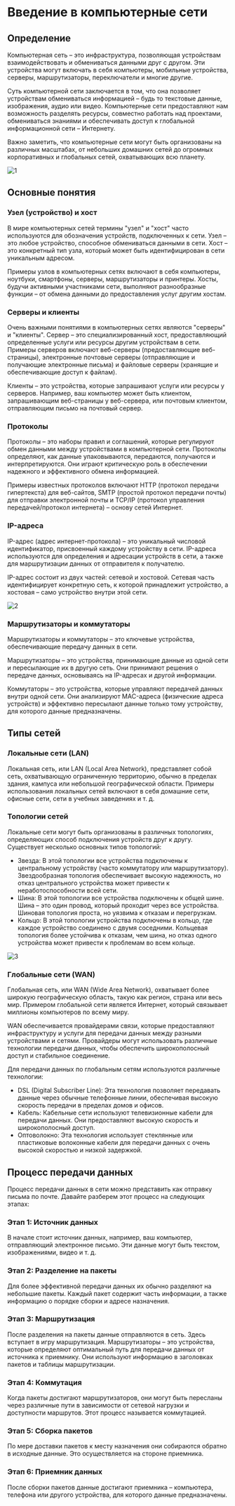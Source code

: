 # Введение в компьютерные сети

## Определение

Компьютерная сеть – это инфраструктура, позволяющая устройствам взаимодействовать и обмениваться данными друг с другом. Эти устройства могут включать в себя компьютеры, мобильные устройства, серверы, маршрутизаторы, переключатели и многие другие.

Суть компьютерной сети заключается в том, что она позволяет устройствам обмениваться информацией – будь то текстовые данные, изображения, аудио или видео. Компьютерные сети предоставляют нам возможность разделять ресурсы, совместно работать над проектами, обмениваться знаниями и обеспечивать доступ к глобальной информационной сети – Интернету.

Важно заметить, что компьютерные сети могут быть организованы на различных масштабах, от небольших домашних сетей до огромных корпоративных и глобальных сетей, охватывающих всю планету.

![1](1.jpg)

## Основные понятия

### Узел (устройство) и хост

В мире компьютерных сетей термины "узел" и "хост" часто используются для обозначения устройств, подключенных к сети. Узел – это любое устройство, способное обмениваться данными в сети. Хост – это конкретный тип узла, который может быть идентифицирован в сети уникальным адресом.

Примеры узлов в компьютерных сетях включают в себя компьютеры, ноутбуки, смартфоны, серверы, маршрутизаторы и принтеры. Хосты, будучи активными участниками сети, выполняют разнообразные функции – от обмена данными до предоставления услуг другим хостам.

### Серверы и клиенты

Очень важными понятиями в компьютерных сетях являются "серверы" и "клиенты". Сервер – это специализированный хост, предоставляющий определенные услуги или ресурсы другим устройствам в сети. Примеры серверов включают веб-серверы (предоставляющие веб-страницы), электронные почтовые серверы (отправляющие и получающие электронные письма) и файловые серверы (хранящие и обеспечивающие доступ к файлам).

Клиенты – это устройства, которые запрашивают услуги или ресурсы у серверов. Например, ваш компьютер может быть клиентом, запрашивающим веб-страницы у веб-сервера, или почтовым клиентом, отправляющим письмо на почтовый сервер.

### Протоколы

Протоколы – это наборы правил и соглашений, которые регулируют обмен данными между устройствами в компьютерной сети. Протоколы определяют, как данные упаковываются, передаются, получаются и интерпретируются. Они играют критическую роль в обеспечении надежного и эффективного обмена информацией.

Примеры известных протоколов включают HTTP (протокол передачи гипертекста) для веб-сайтов, SMTP (простой протокол передачи почты) для отправки электронной почты и TCP/IP (протокол управления передачей/протокол интернета) – основу сетей Интернет.

### IP-адреса

IP-адрес (адрес интернет-протокола) – это уникальный числовой идентификатор, присвоенный каждому устройству в сети. IP-адреса используются для определения и адресации устройств в сети, а также для маршрутизации данных от отправителя к получателю.

IP-адрес состоит из двух частей: сетевой и хостовой. Сетевая часть идентифицирует конкретную сеть, к которой принадлежит устройство, а хостовая – само устройство внутри этой сети.

![2](2.png)

### Маршрутизаторы и коммутаторы

Маршрутизаторы и коммутаторы – это ключевые устройства, обеспечивающие передачу данных в сети.

Маршрутизаторы – это устройства, принимающие данные из одной сети и пересылающие их в другую сеть. Они принимают решения о передаче данных, основываясь на IP-адресах и другой информации.

Коммутаторы – это устройства, которые управляют передачей данных внутри одной сети. Они анализируют MAC-адреса (физические адреса устройств) и эффективно пересылают данные только тому устройству, для которого данные предназначены.

## Типы сетей

### Локальные сети (LAN)

Локальная сеть, или LAN (Local Area Network), представляет собой сеть, охватывающую ограниченную территорию, обычно в пределах здания, кампуса или небольшой географической области. Примеры использования локальных сетей включают в себя домашние сети, офисные сети, сети в учебных заведениях и т. д.

### Топологии сетей

Локальные сети могут быть организованы в различных топологиях, определяющих способ подключения устройств друг к другу. Существует несколько основных типов топологий:

- Звезда: В этой топологии все устройства подключены к центральному устройству (часто коммутатору или маршрутизатору). Звездообразная топология обеспечивает высокую надежность, но отказ центрального устройства может привести к неработоспособности всей сети.
- Шина: В этой топологии все устройства подключены к общей шине. Шина – это один провод, который проходит через все устройства. Шиновая топология проста, но уязвима к отказам и перегрузкам.
- Кольцо: В этой топологии устройства подключены в кольцо, где каждое устройство соединено с двумя соседними. Кольцевая топология более устойчива к отказам, чем шина, но отказ одного устройства может привести к проблемам во всем кольце.

![3](3.jpg)

### Глобальные сети (WAN)

Глобальная сеть, или WAN (Wide Area Network), охватывает более широкую географическую область, такую как регион, страна или весь мир. Примером глобальной сети является Интернет, который связывает миллионы компьютеров по всему миру.

WAN обеспечивается провайдерами связи, которые предоставляют инфраструктуру и услуги для передачи данных между разными устройствами и сетями. Провайдеры могут использовать различные технологии передачи данных, чтобы обеспечить широкополосный доступ и стабильное соединение.

Для передачи данных по глобальным сетям используются различные технологии:

- DSL (Digital Subscriber Line): Эта технология позволяет передавать данные через обычные телефонные линии, обеспечивая высокую скорость передачи в пределах домов и офисов.
- Кабель: Кабельные сети используют телевизионные кабели для передачи данных. Они предоставляют высокую скорость и широкополосный доступ.
- Оптоволокно: Эта технология использует стеклянные или пластиковые волоконные кабели для передачи данных с очень высокой скоростью и низкой задержкой.

## Процесс передачи данных

Процесс передачи данных в сети можно представить как отправку письма по почте. Давайте разберем этот процесс на следующих этапах:

### Этап 1: Источник данных

В начале стоит источник данных, например, ваш компьютер, отправляющий электронное письмо. Эти данные могут быть текстом, изображениями, видео и т. д.

### Этап 2: Разделение на пакеты

Для более эффективной передачи данных их обычно разделяют на небольшие пакеты. Каждый пакет содержит часть информации, а также информацию о порядке сборки и адресе назначения.

### Этап 3: Маршрутизация

После разделения на пакеты данные отправляются в сеть. Здесь вступает в игру маршрутизация. Маршрутизаторы – это устройства, которые определяют оптимальный путь для передачи данных от источника к приемнику. Они используют информацию в заголовках пакетов и таблицы маршрутизации.

### Этап 4: Коммутация

Когда пакеты достигают маршрутизаторов, они могут быть пересланы через различные пути в зависимости от сетевой нагрузки и доступности маршрутов. Этот процесс называется коммутацией.

### Этап 5: Сборка пакетов

По мере доставки пакетов к месту назначения они собираются обратно в исходные данные. Это осуществляется на стороне приемника.

### Этап 6: Приемник данных

После сборки пакетов данные достигают приемника – компьютера, телефона или другого устройства, для которого данные предназначены.

